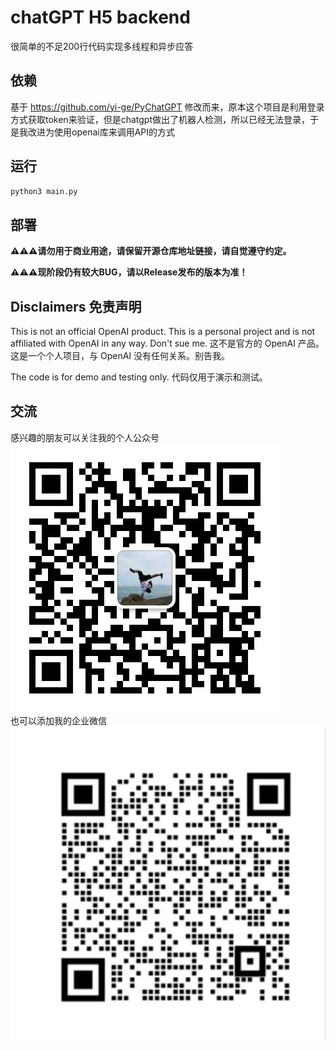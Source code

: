 # chatGPT H5 backend
很简单的不足200行代码实现多线程和异步应答

## 依赖
基于 https://github.com/yi-ge/PyChatGPT
修改而来，原本这个项目是利用登录方式获取token来验证，但是chatgpt做出了机器人检测，所以已经无法登录，于是我改进为使用openai库来调用API的方式



## 运行
~~~bash
python3 main.py
~~~

## 部署

**⚠⚠⚠请勿用于商业用途，请保留开源仓库地址链接，请自觉遵守约定。**

**⚠⚠⚠现阶段仍有较大BUG，请以Release发布的版本为准！**

## Disclaimers 免责声明

This is not an official OpenAI product. This is a personal project and is not affiliated with OpenAI in any way. Don't sue me.
这不是官方的 OpenAI 产品。这是一个个人项目，与 OpenAI 没有任何关系。别告我。

The code is for demo and testing only.
代码仅用于演示和测试。


## 交流
感兴趣的朋友可以关注我的个人公众号<br>
![个人公众号](./images/gzh.jpg)
<br>
也可以添加我的企业微信<br>
![企业微信](./images/wx.jpg)<br>

